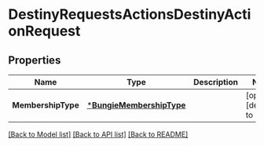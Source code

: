 # DestinyRequestsActionsDestinyActionRequest

## Properties
Name | Type | Description | Notes
------------ | ------------- | ------------- | -------------
**MembershipType** | [***BungieMembershipType**](BungieMembershipType.md) |  | [optional] [default to null]

[[Back to Model list]](../README.md#documentation-for-models) [[Back to API list]](../README.md#documentation-for-api-endpoints) [[Back to README]](../README.md)


